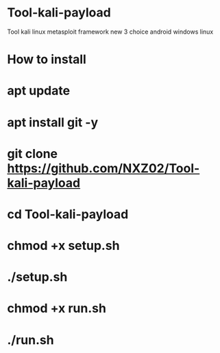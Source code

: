 # Tool-kali-payload
Tool kali linux metasploit framework new 3 choice android windows linux




# How to install 
# apt update
# apt install git -y
# git clone https://github.com/NXZ02/Tool-kali-payload
# cd Tool-kali-payload
# chmod +x setup.sh
# ./setup.sh
# chmod +x run.sh
# ./run.sh


